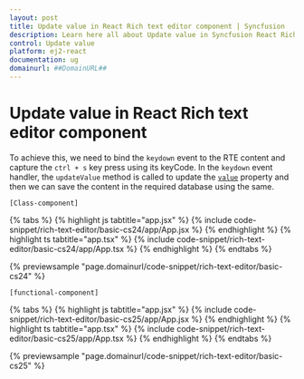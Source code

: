 ```yaml
---
layout: post
title: Update value in React Rich text editor component | Syncfusion
description: Learn here all about Update value in Syncfusion React Rich text editor component of Syncfusion Essential JS 2 and more.
control: Update value 
platform: ej2-react
documentation: ug
domainurl: ##DomainURL##
---
```


# Update value in React Rich text editor component

To achieve this, we need to bind the `keydown` event to the RTE content and capture the `ctrl + s` key press using its keyCode.
In the `keydown` event handler, the `updateValue` method is called to update the [`value`](https://ej2.syncfusion.com/angular/documentation/api/rich-text-editor/#value) property and then we can save the content in the required database using the same.

`[Class-component]`

{% tabs %}
{% highlight js tabtitle="app.jsx" %}
{% include code-snippet/rich-text-editor/basic-cs24/app/App.jsx %}
{% endhighlight %}
{% highlight ts tabtitle="app.tsx" %}
{% include code-snippet/rich-text-editor/basic-cs24/app/App.tsx %}
{% endhighlight %}
{% endtabs %}

 {% previewsample "page.domainurl/code-snippet/rich-text-editor/basic-cs24" %}

`[functional-component]`

{% tabs %}
{% highlight js tabtitle="app.jsx" %}
{% include code-snippet/rich-text-editor/basic-cs25/app/App.jsx %}
{% endhighlight %}
{% highlight ts tabtitle="app.tsx" %}
{% include code-snippet/rich-text-editor/basic-cs25/app/App.tsx %}
{% endhighlight %}
{% endtabs %}

 {% previewsample "page.domainurl/code-snippet/rich-text-editor/basic-cs25" %}